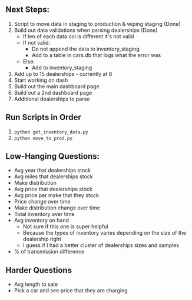 
## Next Steps:
1. Script to move data in staging to production & wiping staging (Done)
2. Build out data validations when parsing dealerships (Done)
    - If len of each data col is different it's not valid
    - If not valid: 
        - Do not append the data to inventory_staging
        - Add to a table in cars.db that logs what the error was
    - Else:
        - Add to inventory_staging
3. Add up to 15 dealerships - currently at 8
4. Start working on dash
5. Build out the main dashboard page
6. Build out a 2nd dashboard page
7. Additional dealerships to parse


## Run Scripts in Order
1. `python get_inventory_data.py`
2. `python move_to_prod.py`

## Low-Hanging Questions:
* Avg year that dealerships stock
* Avg miles that dealerships stock
* Make distribution
* Avg price that dealerships stock
* Avg price per make that they stock
* Price change over time
* Make distribution change over time
* Total inventory over time
* Avg inventory on hand
    * Not sure if this one is super helpful
    * Because the types of inventory varies depending on the size of the dealership right
    * I guess if I had a better cluster of dealerships sizes and samples
* % of transmission difference


## Harder Questions
* Avg length to sale
* Pick a car and see price that they are charging
